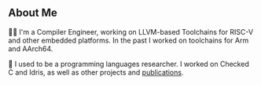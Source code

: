 ## About Me

👨‍💻 I'm a Compiler Engineer, working on LLVM-based Toolchains for RISC-V and other embedded platforms. In the past I worked on toolchains for Arm and AArch64.

🤔 I used to be a programming languages researcher. I worked on Checked C and Idris, as well as other projects and [publications](https://lenary.co.uk/publications/).
